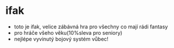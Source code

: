 # ifak
- toto je ifak, velice zábávná hra pro všechny co mají rádi fantasy
- pro hráče všeho věku(10%sleva pro seniory)
- nejlépe vyvinutý bojový systém vůbec!
